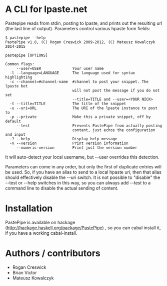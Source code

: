 # A CLI for lpaste.net

Pastepipe reads from stdin, posting to lpaste, and prints out the
resulting url (the last line of output). Parameters control various
hpaste form fields:

```
$ pastepipe --help
PastePipe v1.8, (C) Rogan Creswick 2009-2012, (C) Mateusz Kowalczyk 2014-2015

pastepipe [OPTIONS]

Common flags:
     --user=USER              Your user name
  -l --language=LANGUAGE      The language used for syntax highlighting
  -c --channel=#channel-name  #channel to post your snippet. The lpaste bot
                              will not post the message if you do not set
                              --title=TITLE and --user=<YOUR NICK>
  -t --title=TITLE            The title of the snippet
  -u --uri=URL                The URI of the lpaste instance to post to
  -p --private                Make this a private snippet, off by default
     --test                   Prevents PastePipe from actually posting
                              content, just echos the configuration and input
  -? --help                   Display help message
  -V --version                Print version information
     --numeric-version        Print just the version number
```

It will auto-detect your local username, but --user overrides this detection.

Parameters can come in any order, but only the first of duplicate entries will be used. So, if you have an alias to send to a local hpaste uri, then that alias should effectively disable the --uri switch. It is not possible to "disable" the --test or --help switches in this way, so you can always add --test to a command line to disable the actual sending of content.

# Installation

PastePipe is available on hackage (http://hackage.haskell.org/package/PastePipe) , so you can cabal install it, if you have a working cabal-install.

# Authors / contributors

 - Rogan Creswick
 - Brian Victor
 - Mateusz Kowalczyk
